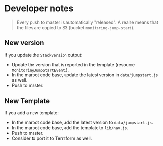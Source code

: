 # Developer notes

> Every push to master is automatically "released". A realse means that the files are copied to S3 (bucket `monitoring-jump-start`).

## New version

If you update the `StackVersion` output:

* Update the version that is reported in the template (resource `MonitoringJumpStartEvent`.).
* In the marbot code base, update the latest version in `data/jumpstart.js` as well.
* Push to master.

## New Template

If you add a new template:

* In the marbot code base, add the latest version to `data/jumpstart.js`.
* In the marbot code base, add the template to `lib/nav.js`.
* Push to master.
* Consider to port it to Terraform as well.
